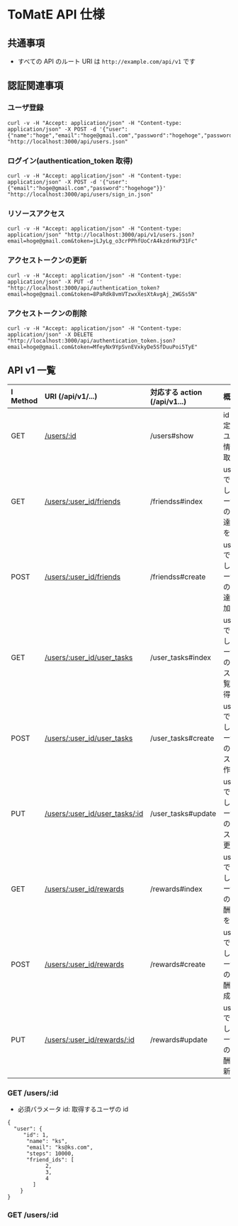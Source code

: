 # ToMatE API 仕様

## 共通事項
* すべての API のルート URI は `http://example.com/api/v1` です

## 認証関連事項

### ユーザ登録
```
curl -v -H "Accept: application/json" -H "Content-type: application/json" -X POST -d '{"user":{"name":"hoge","email":"hoge@gmail.com","password":"hogehoge","password_confirmation":"hogehoge"}}' "http://localhost:3000/api/users.json"
```

### ログイン(authentication_token 取得)
```
curl -v -H "Accept: application/json" -H "Content-type: application/json" -X POST -d '{"user":{"email":"hoge@gmail.com","password":"hogehoge"}}'  "http://localhost:3000/api/users/sign_in.json"
```

### リソースアクセス
```
curl -v -H "Accept: application/json" -H "Content-type: application/json" "http://localhost:3000/api/v1/users.json?email=hoge@gmail.com&token=jLJyLg_o3crPPhfUoCrA4kzdrHxP31Fc"
```

### アクセストークンの更新
```
curl -v -H "Accept: application/json" -H "Content-type: application/json" -X PUT -d '' "http://localhost:3000/api/authentication_token?email=hoge@gmail.com&token=8PaRdk8vmVTzwxXesXtAvgAj_2WGSs5N"
```

### アクセストークンの削除
```
curl -v -H "Accept: application/json" -H "Content-type: application/json" -X DELETE "http://localhost:3000/api/authentication_token.json?email=hoge@gmail.com&token=MfeyNx9YpSvnEVxkyDe5SfDuuPoi5TyE"
```


## API v1 一覧

l Method | URI (/api/v1/...)                            | 対応する action (/api/v1...) | 概要 |
|:-------|:---------------------------------------------|:-----------------------------|:-----|
| GET    | [/users/:id](#users)                                 | /users#show          | id で指定したユーザ情報を取得 |
| GET    | [/users/:user_id/friends](#friends_index)            | /friendss#index      | user_id で指定したユーザの、友達一覧を取得 |
| POST   | [/users/:user_id/friends](#friends_index)            | /friendss#create     | user_id で指定したユーザの、友達を追加 |
| GET    | [/users/:user_id/user_tasks](#user_tasks_index)      | /user_tasks#index      | user_id で指定したユーザの、タスク一覧を取得 |
| POST   | [/users/:user_id/user_tasks](#user_tasks_create)     | /user_tasks#create     | user_id で指定したユーザの、タスクを作成 |
| PUT    | [/users/:user_id/user_tasks/:id](#user_tasks_update) | /user_tasks#update     | user_id で指定したユーザの、タスクを更新 |
| GET    | [/users/:user_id/rewards](#rewards_index)            | /rewards#index      | user_id で指定したユーザの、報酬一覧を取得 |
| POST   | [/users/:user_id/rewards](#rewards_create)           | /rewards#create     | user_id で指定したユーザの、報酬を作成 |
| PUT    | [/users/:user_id/rewards/:id](#rewards_update)       | /rewards#update     | user_id で指定したユーザの、報酬を更新 |



### <a name="users"></a> GET /users/:id
* 必須パラメータ
  id: 取得するユーザの id

```
{
  "user": {
     "id": 1,
      "name": "ks",
      "email": "ks@ks.com",
      "steps": 10000,
      "friend_ids": [
            2,
            3,
            4
        ]
    }
}
```

### <a name="users"></a> GET /users/:id

